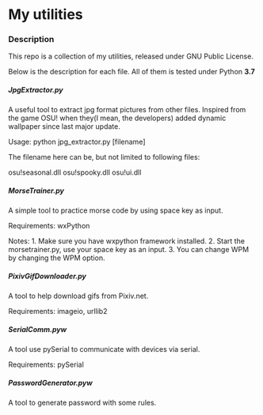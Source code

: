# My utilities

### Description

This repo is a collection of my utilities, released under GNU Public License.

Below is the description for each file. All of them is tested under Python **3.7**



##### JpgExtractor.py

A useful tool to extract jpg format pictures from other files. Inspired from the game OSU! when they(I mean, the developers) added dynamic wallpaper since last major update.

Usage: python jpg_extractor.py [filename]

The filename here can be, but not limited to following files:

osu!seasonal.dll osu!spooky.dll osu!ui.dll

##### MorseTrainer.py

A simple tool to practice morse code by using space key as input.

Requirements: wxPython

Notes: 1. Make sure you have wxpython framework installed. 2. Start the morsetrainer.py, use your space key as an input. 3. You can change WPM by changing the WPM option.

##### PixivGifDownloader.py

A tool to help download gifs from Pixiv.net.

Requirements: imageio, urllib2

##### SerialComm.pyw

A tool use pySerial to communicate with devices via serial.

Requirements: pySerial

##### PasswordGenerator.pyw

A tool to generate password with some rules.